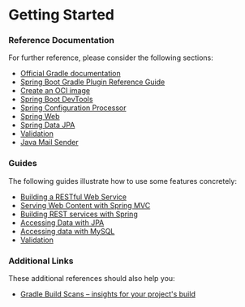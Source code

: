 # Getting Started

### Reference Documentation
For further reference, please consider the following sections:

* [Official Gradle documentation](https://docs.gradle.org)
* [Spring Boot Gradle Plugin Reference Guide](https://docs.spring.io/spring-boot/docs/3.0.0/gradle-plugin/reference/html/)
* [Create an OCI image](https://docs.spring.io/spring-boot/docs/3.0.0/gradle-plugin/reference/html/#build-image)
* [Spring Boot DevTools](https://docs.spring.io/spring-boot/docs/3.0.0/reference/htmlsingle/#using.devtools)
* [Spring Configuration Processor](https://docs.spring.io/spring-boot/docs/3.0.0/reference/htmlsingle/#appendix.configuration-metadata.annotation-processor)
* [Spring Web](https://docs.spring.io/spring-boot/docs/3.0.0/reference/htmlsingle/#web)
* [Spring Data JPA](https://docs.spring.io/spring-boot/docs/3.0.0/reference/htmlsingle/#data.sql.jpa-and-spring-data)
* [Validation](https://docs.spring.io/spring-boot/docs/3.0.0/reference/htmlsingle/#io.validation)
* [Java Mail Sender](https://docs.spring.io/spring-boot/docs/3.0.0/reference/htmlsingle/#io.email)

### Guides
The following guides illustrate how to use some features concretely:

* [Building a RESTful Web Service](https://spring.io/guides/gs/rest-service/)
* [Serving Web Content with Spring MVC](https://spring.io/guides/gs/serving-web-content/)
* [Building REST services with Spring](https://spring.io/guides/tutorials/rest/)
* [Accessing Data with JPA](https://spring.io/guides/gs/accessing-data-jpa/)
* [Accessing data with MySQL](https://spring.io/guides/gs/accessing-data-mysql/)
* [Validation](https://spring.io/guides/gs/validating-form-input/)

### Additional Links
These additional references should also help you:

* [Gradle Build Scans – insights for your project's build](https://scans.gradle.com#gradle)

